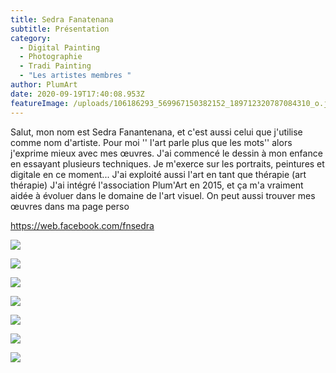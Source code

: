 ```yaml
---
title: Sedra Fanatenana
subtitle: Présentation
category:
  - Digital Painting
  - Photographie
  - Tradi Painting
  - "Les artistes membres "
author: PlumArt
date: 2020-09-19T17:40:08.953Z
featureImage: /uploads/106186293_569967150382152_189712320787084310_o.jpg
---
```

Salut, mon nom est Sedra Fanantenana, et c'est aussi celui que j'utilise comme nom d'artiste. Pour moi '' l'art parle plus que les mots'' alors j'exprime mieux avec mes œuvres.
J'ai commencé le dessin à mon enfance en essayant plusieurs techniques. Je m'exerce sur les portraits, peintures et digitale en ce moment... J'ai exploité aussi l'art en tant que thérapie (art thérapie)
J'ai intégré l'association Plum'Art en 2015, et ça m'a vraiment aidée  à évoluer dans le domaine de l'art visuel. 
On peut aussi trouver mes œuvres dans ma page perso <!--StartFragment-->

<https://web.facebook.com/fnsedra>

<!--EndFragment-->

![](/uploads/101407875_554870688558465_5038026453870968832_o.jpg)

![](/uploads/118210363_604344300277770_3091418314689920798_n.jpg)

![](/uploads/85227331_500209454024589_4762238164184072192_o.jpg)

![](/uploads/74841101_430676397644562_3950825550985035776_o.jpg)

![](/uploads/118235660_604344423611091_2067600252267865221_o.jpg)

![](/uploads/75456929_428585621186973_7059696417983430656_o.jpg)

![](/uploads/98154660_547611255951075_336892179521732608_o.jpg)